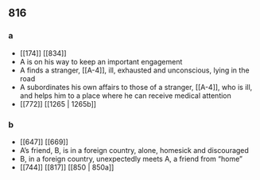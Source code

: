 ## 816
### a
- [[174]] [[834]] 
- A is on his way to keep an important engagement
- A finds a stranger, [[A-4]], ill, exhausted and unconscious, lying in the road
- A subordinates his own affairs to those of a stranger, [[A-4]], who is ill, and helps him to a place where he can receive medical attention
- [[772]] [[1265 | 1265b]] 

### b
- [[647]] [[669]] 
- A’s friend, B, is in a foreign country, alone, homesick and discouraged
- B, in a foreign country, unexpectedly meets A, a friend from “home”
- [[744]] [[817]] [[850 | 850a]] 

